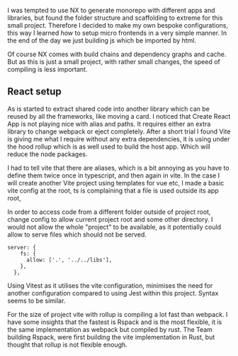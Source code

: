 I was tempted to use NX to generate monorepo with different apps and libraries, but found the folder structure and scaffolding to extreme for this small project.
Therefore I decided to make my own bespoke configurations, this way I learned how to setup micro frontends in a very simple manner. In the end of the day we just building js which be imported by html.

Of course NX comes with build chains and dependency graphs and cache. But as this is just a small project, with rather small changes, the speed of compiling is less important.

## React setup 

As is started to extract shared code into another library which can be reused by all the frameworks, like moving a card. I noticed that Create React App is not playing nice with alias and paths. It requires either an extra library to change webpack or eject completely. 
After a short trial I found Vite is giving me what I require without any extra dependencies, it is using under the hood rollup which is as well used to build the host app. Which will reduce the node packages.

I had to tell vite that there are aliases, which is a bit annoying as you have to define them twice once in typescript, and then again in vite.
In the case I will create another Vite project using templates for vue etc, I made a basic vite config at the root, ts is complaining that a file is used outside its app root,

In order to access code from a different folder outside of project root, change config to allow current project root and some other directory. I would not allow the whole "project" to be available, as it potentially could allow to serve files which should not be served.

```
server: {
    fs: {
      allow: ['.', '../../libs'],
    },
  },
```

Using Vitest as it utilises the vite configuration, minimises the need for another configuration compared to using Jest within this project. Syntax seems to be similar.

For the size of project vite with rollup is compiling a lot fast than webpack. I have some insights that the fastest is Rspack and is the most flexible, it is the same implementation as webpack but compiled by rust. The Team building Rspack, were first building the vite implementation in Rust, but thought that rollup is not flexible enough.
